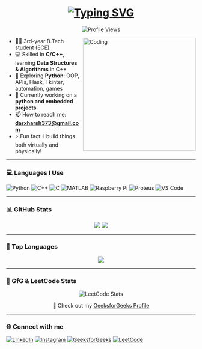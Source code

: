 <h1 align="center">
  <a href="https://github.com/darxharsh373">
    <img src="https://readme-typing-svg.demolab.com?font=Fira+Code&duration=3000&pause=1000&center=true&vCenter=true&width=435&lines=Hi+%F0%9F%91%8B%2C+I'm+Harsh.;3rd+year+B.Tech+(ECE);DSA+%26+Python+Developer;Tech+Enthusiast+%F0%9F%94%8A" alt="Typing SVG" />
  </a>
</h1>

<p align="center">
  <img src="https://komarev.com/ghpvc/?username=darxharsh373&label=Profile%20Views&color=blue&style=flat" alt="Profile Views" />
</p>

<img align="right" alt="Coding" width="300" src="https://media.giphy.com/media/qgQUggAC3Pfv687qPC/giphy.gif">

- 👨‍🎓 3rd-year B.Tech student (ECE)
- 💻 Skilled in **C/C++**, learning **Data Structures & Algorithms** in C++
- 🐍 Exploring **Python**: OOP, APIs, Flask, Tkinter, automation, games
- 🔭 Currently working on a **python and embedded projects**
- 📫 How to reach me: **darxharsh373@gmail.com**
- ⚡ Fun fact: I build things both virtually and physically!

---

### 💻 Languages I Use

![Python](https://img.shields.io/badge/Python-3776AB?style=for-the-badge&logo=python&logoColor=white)
![C++](https://img.shields.io/badge/C++-00599C?style=for-the-badge&logo=cplusplus&logoColor=white)
![C](https://img.shields.io/badge/C-00599C?style=for-the-badge&logo=c&logoColor=white)
![MATLAB](https://img.shields.io/badge/MATLAB-0076A8?style=for-the-badge&logo=mathworks&logoColor=white)
![Raspberry Pi](https://img.shields.io/badge/Raspberry%20Pi-C51A4A?style=for-the-badge&logo=raspberry-pi&logoColor=white)
![Proteus](https://img.shields.io/badge/Proteus-00AEEF?style=for-the-badge&logoColor=white)
![VS Code](https://img.shields.io/badge/VS%20Code-007ACC?style=for-the-badge&logo=visual-studio-code&logoColor=white)

---

### 📊 GitHub Stats

<p align="center">
  <img src="https://github-readme-stats.vercel.app/api?username=darxharsh373&show_icons=true&theme=radical" />
  <img src="https://github-readme-streak-stats.herokuapp.com?user=darxharsh373&theme=radical" />
</p>

---

### 🧠 Top Languages

<p align="center">
  <img src="https://github-readme-stats.vercel.app/api/top-langs/?username=darxharsh373&layout=compact&theme=radical" />
</p>

---

### 🎯 GfG & LeetCode Stats

<p align="center">
  <img src="https://leetcard.jacoblin.cool/darxharsh?theme=dark&font=Baloo+Bhai&ext=contest" alt="LeetCode Stats" />
</p>

<p align="center">
  📘 Check out my <a href="https://www.geeksforgeeks.org/user/kumarharsh6373/" target="_blank">GeeksforGeeks Profile</a>
</p>

---

### 🌐 Connect with me

[![LinkedIn](https://img.shields.io/badge/-LinkedIn-blue?style=flat-square&logo=Linkedin&logoColor=white)](https://www.linkedin.com/in/harsh-kumar-656415164)
[![Instagram](https://img.shields.io/badge/-Instagram-E4405F?style=flat-square&logo=Instagram&logoColor=white)](https://www.instagram.com/harsh_6373/)
[![GeeksforGeeks](https://img.shields.io/badge/-GeeksforGeeks-14A800?style=flat-square&logo=GeeksforGeeks&logoColor=white)](https://www.geeksforgeeks.org/user/kumarharsh6373/)
[![LeetCode](https://img.shields.io/badge/-LeetCode-FFA116?style=flat-square&logo=LeetCode&logoColor=white)](https://leetcode.com/u/darxharsh/)
